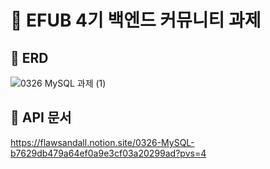 # 💚 EFUB 4기 백엔드 커뮤니티 과제

## 🧩 ERD
![0326 MySQL 과제 (1)](https://github.com/gkdudans/efub4-backend-assignment/assets/124586544/3354d1c7-21b1-4e31-aca9-33d52d610bc4)


## 📗 API 문서
https://flawsandall.notion.site/0326-MySQL-b7629db479a64ef0a9e3cf03a20299ad?pvs=4
